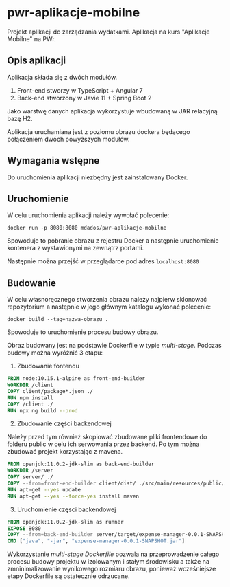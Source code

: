 # pwr-aplikacje-mobilne
Projekt aplikacji do zarządzania wydatkami. Aplikacja na kurs "Aplikacje Mobilne" na PWr.


## Opis aplikacji
Aplikacja składa się z dwóch modułów.

1. Front-end stworzy w TypeScript + Angular 7
2. Back-end stworzony w Javie 11 + Spring Boot 2

Jako warstwę danych aplikacja wykorzystuje wbudowaną w JAR relacyjną bazę H2.

Aplikacja uruchamiana jest z poziomu obrazu dockera będącego połączeniem dwóch powyższych modułów.

## Wymagania wstępne

Do uruchomienia aplikacji niezbędny jest zainstalowany Docker.


## Uruchomienie 

W celu uruchomienia aplikacji należy wywołać polecenie:

```
docker run -p 8080:8080 mdados/pwr-aplikacje-mobilne
```
Spowoduje to pobranie obrazu z rejestru Docker a następnie uruchomienie kontenera z wystawionymi na zewnątrz portami.

Następnie można przejść w przeglądarce pod adres `localhost:8080`

## Budowanie

W celu własnoręcznego stworzenia obrazu należy najpierw sklonować repozytorium a następnie w jego głównym katalogu wykonać polecenie: 

```
docker build --tag=nazwa-obrazu .
```

Spowoduje to uruchomienie procesu budowy obrazu.

Obraz budowany jest na podstawie Dockerfile w typie _multi-stage_. Podczas budowy można wyróżnić 3 etapu:

1. Zbudowanie fontendu 

```Dockerfile
FROM node:10.15.1-alpine as front-end-builder
WORKDIR /client
COPY client/package*.json ./
RUN npm install
COPY /client ./
RUN npx ng build --prod
```

2. Zbudowanie części backendowej

Należy przed tym również skopiować zbudowane pliki frontendowe do folderu public w celu ich serwowania przez backend. Po tym można zbudować projekt korzystając z mavena. 

```Dockerfile
FROM openjdk:11.0.2-jdk-slim as back-end-builder
WORKDIR /server
COPY server/ ./
COPY --from=front-end-builder client/dist/ ./src/main/resources/public/
RUN apt-get --yes update
RUN apt-get --yes --force-yes install maven
```

3. Uruchomienie częsci backendowej
```Dockerfile
FROM openjdk:11.0.2-jdk-slim as runner
EXPOSE 8080
COPY --from=back-end-builder server/target/expense-manager-0.0.1-SNAPSHOT.jar ./
CMD ["java", "-jar", "expense-manager-0.0.1-SNAPSHOT.jar"]
```


Wykorzystanie _multi-stage Dockerfile_ pozwala na przeprowadzenie całego procesu budowy projektu w izolowanym i stałym środowisku a także na zmninimalizowanie wynikowego rozmiaru obrazu, ponieważ wcześniejsze etapy Dockerfile są ostatecznie odrzucane.

